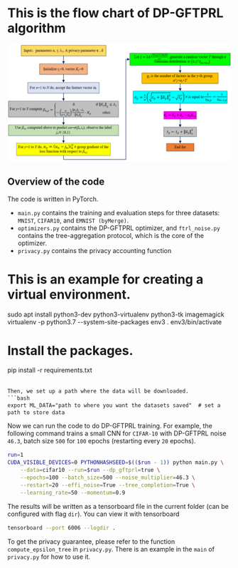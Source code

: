 
# This is the flow chart of DP-GFTPRL algorithm 
![alt text](image.png)

## Overview of the code
The code is written in PyTorch. 
* `main.py` contains the training and evaluation steps for three datasets: `MNIST`, `CIFAR10`, and `EMNIST (byMerge)`.
* `optimizers.py` contains the DP-GFTPRL optimizer, and `ftrl_noise.py` contains the tree-aggregation protocol, which
   is the core of the optimizer. 
* `privacy.py` contains the privacy accounting function

# This is an example for creating a virtual environment. 
sudo apt install python3-dev python3-virtualenv python3-tk imagemagick
virtualenv -p python3.7 --system-site-packages env3
. env3/bin/activate

# Install the packages.
pip install -r requirements.txt
```

Then, we set up a path where the data will be downloaded.
```bash
export ML_DATA="path to where you want the datasets saved"  # set a path to store data
```

Now we can run the code to do DP-GFTPRL training. 
For example, the following command trains a small CNN for `CIFAR-10` 
with DP-GFTPRL noise `46.3`, batch size `500` for `100` epochs (restarting every
`20` epochs). 
```bash
run=1
CUDA_VISIBLE_DEVICES=0 PYTHONHASHSEED=$(($run - 1)) python main.py \
    --data=cifar10 --run=$run --dp_gftprl=true \
    --epochs=100 --batch_size=500 --noise_multiplier=46.3 \
    --restart=20 --effi_noise=True --tree_completion=True \
    --learning_rate=50 --momentum=0.9
```
The results will be written as a
tensorboard file in the current folder (can be configured with flag `dir`).
You can view it with tensorboard
```bash
tensorboard --port 6006 --logdir .
```

To get the privacy guarantee, please refer to the
function `compute_epsilon_tree` in `privacy.py`. There is an
example in the `main` of `privacy.py` for how to use it.

